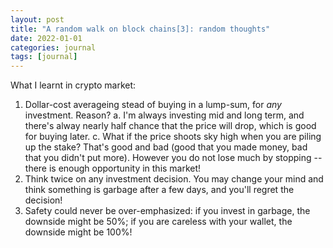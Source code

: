 ```yaml
---
layout: post
title: "A random walk on block chains[3]: random thoughts"
date: 2022-01-01
categories: journal
tags: [journal]
---
```


What I learnt in crypto market:
1. Dollar-cost averageing stead of buying in a lump-sum, for *any* investment. Reason?
    a. I'm always investing mid and long term, and there's alway nearly half chance that the price will drop, which is good for buying later.
    c. What if the price shoots sky high when you are piling up the stake? That's good and bad (good that you made money, bad that you didn't put more). However you do not lose much by stopping -- there is enough opportunity in this market!
2. Think twice on any investment decision. You may change your mind and think something is garbage after a few days, and you'll regret the decision!
3. Safety could never be over-emphasized: if you invest in garbage, the downside might be 50%; if you are careless with your wallet, the downside might be 100%!

